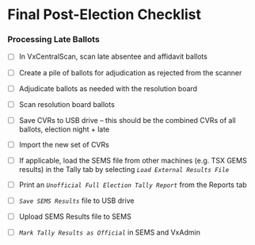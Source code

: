 # Final Post-Election Checklist

### Processing Late Ballots

* [ ] In VxCentralScan, scan late absentee and affidavit ballots
* [ ] Create a pile of ballots for adjudication as rejected from the scanner
* [ ] Adjudicate ballots as needed with the resolution board
* [ ] Scan resolution board ballots
* [ ] Save CVRs to USB drive – this should be the combined CVRs of all ballots, election night + late
* [ ] Import the new set of CVRs
* [ ] If applicable, load the SEMS file from other machines (e.g. TSX GEMS results) in the Tally tab by selecting _`Load External Results File`_
* [ ] Print an _`Unofficial Full Election Tally Report`_ from the Reports tab
* [ ] _`Save SEMS Results`_ file to USB drive
* [ ] Upload SEMS Results file to SEMS
* [ ] _`Mark Tally Results as Official`_ in SEMS and VxAdmin

